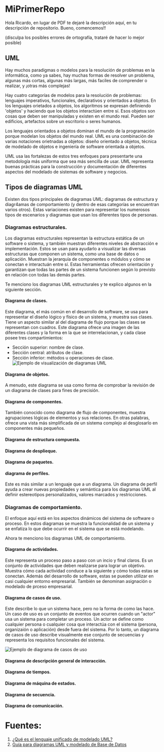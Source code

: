 # MiPrimerRepo
Hola Ricardo, en lugar de PDF te dejaré la descripción aquí, en tu descripción de repositorio. Bueno, comencemos!! 

(disculpa los posibles errores de ortografía, trataré de hacer lo mejor posible)

## UML
Hay muchos paradigmas o modelos para la resolución de problemas en la informática, como ya sabes, hay muchas formas de resolver un problema, algunas más cortas, algunas más largas, más faciles de comprender o realizar, y ¡otras más complejas!

Hay cuatro categorías de modelos para la resolución de problemas: lenguajes imperativos, funcionales, declarativos y orientados a objetos. En los lenguajes orietados a objetos, los algoritmos se expresan definiendo 'objetos' y haciendo que los objetos interactúen entre sí. Esos objetos son cosas que deben ser manipuladas y existen en el mundo real. Pueden ser edificios, artefactos sobre un escritorio o seres humanos.

Los lenguajes orientados a objetos dominan el mundo de la programación porque modelan los objetos del mundo real. UML es una combinación de varias notaciones orietnadas a objetos: diseño orientado a objetos, técnica de modelado de objetos e ingeniería de software orientada a objetos.

UML usa las fortalezas de estos tres enfoques para presentarte una metodología más uniforma que sea más sencilla de usar. UML representa buenas prácticas para la construcción y documentación de diferentes aspectos del modelado de sistemas de software y negocios.

## Tipos de diagramas UML
Existen dos tipos principales de diagramas UML: diagramas de estructura y diagr4amas de comportamiento (y dentro de esas categorías se encuentran varios otros). Estas variaciones existen para representar los numerosos tipos de escenarios y diagramas que usan los diferentes tipos de personas.

### Diagramas estructurales.
Los diagramas estructurales representan la estructura estática de un software o sistema, y también muestran diferentes niveles de abstracción e implementación. Estos se usan para ayudarlo a visualizar las diversas estructuras que componen un sistema, como una base de datos o aplicación. Muestran la jerarquía de componentes o módulos y cómo se conectan e interactuán entre sí. Estas herramientas ofrecen orientación y garantizan que todas las partes de un sistema funcionen según lo previsto en relación con todas las demás partes.

Te menciono los diagramas UML estructurales y te explico algunos en la siguiente sección.

#### Diagrama de clases.
Este diagrama, el más común en el desarrollo de software, se usa para representar el diseño lógico y físico de un sistema, y muestra sus clases. Tiene un aspecto similar al del diagrama de flujo porque las clases se representan con cuadros. Este diagrama ofrece una imagen de las diferentes clases y la forma en la que se interrelacionan, y cada clase posee tres compartimientos:
* Sección superior: nombre de clase.
* Sección central: atributos de clase.
* Sección inferior: métodos u operaciones de clase.
![Ejemplo de visualización de diagramas UML](https://bizinsightspr.wpengine.com/wp-content/uploads/2019/09/Visio-UML-Image-2_UML-Class-With-Interface-2-1024x512.jpg)
#### Diagrama de objetos.
A menudo, este diagrama se usa como forma de comprobar la revisión de un diagrama de clases para fines de precisión.
#### Diagrama de componentes.
También conocido como diagrama de flujo de componentes, muestra agrupaciones lógicas de elementos y sus relaciones. En otras palabras, ofrece una vista más simplificada de un sistema complejo al desglosarlo en componentes más pequeños.
#### Diagrama de estructura compuesta.
#### Diagrama de desplieque.
#### Diagrama de paquetes.
#### diagrama de perfiles.
Este es más similar a un lenguaje que a un diagrama. Un diagrama de perfil ayuda a crear nuevas propiedades y semántica para los diagramas UML al definir estereotipos personalizados, valores marcados y restricciones.
### Diagramas de comportamiento.
El enfoque aquí está en los aspectos dinámicos del sistema de software o proceso. En estos diagramas se muestra la funcionalidad de un sistema y se enfatiza lo que debe ocurrir en el sistema que se está modelando.

Ahora te menciono los diagramas UML de comportamiento.
#### Diagrama de actividades.
Este representa un proceso paso a paso con un incio y final claros. Es un conjunto de actividades que deben realizarse para lograr un objetivo. Muestra cómo cada actividad conduce a la siguiente y cómo todas estas se conectan. Además del desarrollo de software, estas se pueden utilizar en casi cualquier entorno empresarial. También se denominan asignación o modelado de prceso empresarial.

#### Diagrama de casos de uso.
Este describe lo que un sistema hace, pero no la forma de como las hace. Un caso de uso es un conjunto de eventos que ocurren cuando un "actor" usa un sistema para completar un proceso. Un actor se define como cualquier persona o cualquier cosa que interactúa con el sistema (persona, organizaión o aplicación) desde fuera del sistema. Por lo tanto, un diagrama de casos de uso describe visualmente ese conjunto de secuencias y representa los requisitos funcionales del sistema.

![Ejemplo de diagrama de casos de uso](https://bizinsightspr.wpengine.com/wp-content/uploads/2019/09/Visio-UML-Image-3_UML-Basic-UML-diagram-use-case-1024x630.jpg)

#### Diagrama de descripción general de interacción.
#### Diagrama de tiempos.
#### Diagrama de máquina de estados.
#### Diagrama de secuencia.
#### Diagrama de comunicación.

# Fuentes:
1. [¿Qué es el lenguaje unificado de modelado UML?](https://www.lucidchart.com/pages/es/que-es-el-lenguaje-unificado-de-modelado-uml)
2. [Guía para diagramas UML y modelado de Base de Datos](https://www.microsoft.com/es-mx/microsoft-365/business-insights-ideas/resources/guide-to-uml-diagramming-and-database-modeling)
